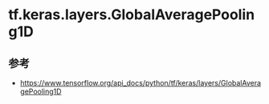 # tf.keras.layers.GlobalAveragePooling1D

## 参考

- https://www.tensorflow.org/api_docs/python/tf/keras/layers/GlobalAveragePooling1D
